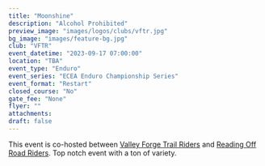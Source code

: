 ```yaml
---
title: "Moonshine"
description: "Alcohol Prohibited"
preview_image: "images/logos/clubs/vftr.jpg"
bg_image: "images/feature-bg.jpg"
club: "VFTR"
event_datetime: "2023-09-17 07:00:00"
location: "TBA"
event_type: "Enduro"
event_series: "ECEA Enduro Championship Series"
event_format: "Restart"
closed_course: "No"
gate_fee: "None"
flyer: ""
attachments:
draft: false
---
```


This event is co-hosted between [Valley Forge Trail Riders](/clubs/vftr) and [Reading Off Road Riders](/clubs/rorr). Top notch event with a ton of variety.